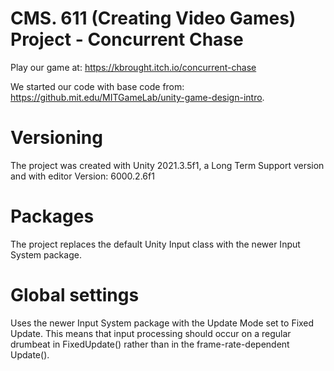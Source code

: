 # CMS. 611 (Creating Video Games) Project - Concurrent Chase

Play our game at: https://kbrought.itch.io/concurrent-chase

We started our code with base code from: https://github.mit.edu/MITGameLab/unity-game-design-intro.

# Versioning
The project was created with Unity 2021.3.5f1, a Long Term Support version and with editor Version: 6000.2.6f1

# Packages
The project replaces the default Unity Input class with the newer Input System package.

# Global settings
Uses the newer Input System package with the Update Mode set to Fixed Update.  This means that input processing should occur on a regular drumbeat in FixedUpdate() rather than in the frame-rate-dependent Update().


